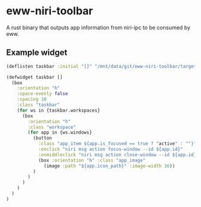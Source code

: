 # eww-niri-toolbar

A rust binary that outputs app information from niri-ipc to be consumed by eww.

## Example widget
```clojure
(deflisten taskbar :initial "[]" "/mnt/data/git/eww-niri-toolbar/target/release/eww-niri-taskbar")

(defwidget taskbar []
  (box
    :orientation "h"
    :space-evenly false
    :spacing 10
    :class "taskbar"
    (for ws in {taskbar.workspaces}
      (box
        :orientation "h"
        :class "workspace"
        (for app in {ws.windows}
          (button
            :class "app_item ${app.is_focused == true ? "active" : ""}"
            :onclick "niri msg action focus-window --id ${app.id}"
            :onmiddleclick "niri msg action close-window --id ${app.id}"
            (box :orientation "h" :class "app_image"
              (image :path "${app.icon_path}" :image-width 16))
          )
        )
      )
    )
  )
)
```
